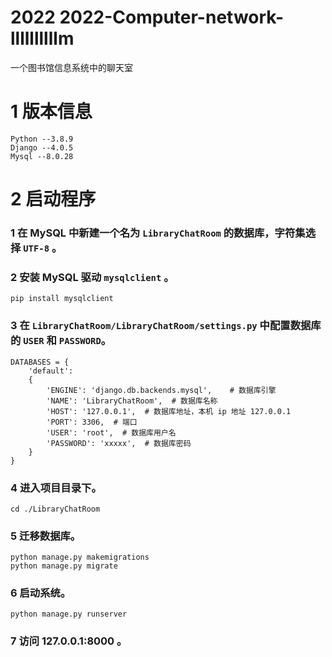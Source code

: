 # 2022 2022-Computer-network-llllllllllm
一个图书馆信息系统中的聊天室
# 1 版本信息

```
Python --3.8.9
Django --4.0.5
Mysql --8.0.28
```

# 2 启动程序

### 1 在 MySQL 中新建一个名为 `LibraryChatRoom` 的数据库，字符集选择 `UTF-8` 。

### 2 安装 MySQL 驱动 `mysqlclient` 。

```
pip install mysqlclient
```

### 3 在 `LibraryChatRoom/LibraryChatRoom/settings.py` 中配置数据库的 `USER` 和 `PASSWORD`。

```
DATABASES = {
    'default':
    {
        'ENGINE': 'django.db.backends.mysql',    # 数据库引擎
        'NAME': 'LibraryChatRoom',  # 数据库名称
        'HOST': '127.0.0.1',  # 数据库地址，本机 ip 地址 127.0.0.1
        'PORT': 3306,  # 端口
        'USER': 'root',  # 数据库用户名
        'PASSWORD': 'xxxxx',  # 数据库密码
    }
}
```



### 4 进入项目目录下。

```
cd ./LibraryChatRoom
```

### 5 迁移数据库。

```
python manage.py makemigrations
python manage.py migrate
```

### 6 启动系统。

```
python manage.py runserver
```

### 7 访问 127.0.0.1:8000 。

